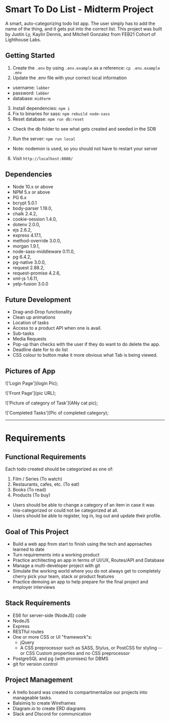 # Smart To Do List - Midterm Project

A smart, auto-categorizing todo list app. The user simply has to add the name of the thing, and it gets put into the correct list. This project was built by Justin Ly, Kaylin Dennis, and Mitchell Gonzalez from FEB21 Cohort of Lighthouse Labs.

## Getting Started

1. Create the `.env` by using `.env.example` as a reference: `cp .env.example .env`
2. Update the .env file with your correct local information 
  - username: `labber` 
  - password: `labber` 
  - database: `midterm`
3. Install dependencies: `npm i`
4. Fix to binaries for sass: `npm rebuild node-sass`
5. Reset database: `npm run db:reset`
  - Check the db folder to see what gets created and seeded in the SDB
7. Run the server: `npm run local`
  - Note: nodemon is used, so you should not have to restart your server
8. Visit `http://localhost:8080/`

## Dependencies

- Node 10.x or above
- NPM 5.x or above
- PG 6.x
- bcrypt 5.0.1
- body-parser 1.19.0,
- chalk 2.4.2,
- cookie-session 1.4.0,
- dotenv 2.0.0,
- ejs 2.6.2,
- express 4.17.1,
- method-override 3.0.0,
- morgan 1.9.1,
- node-sass-middleware 0.11.0,
- pg 6.4.2,
- pg-native 3.0.0,
- request 2.88.2,
- request-promise 4.2.6,
- xml-js 1.6.11,
- yelp-fusion 3.0.0


## Future Development

- Drag-and-Drop functionality
- Clean up animations
- Location of tasks
- Access to a product API when one is avail.
- Sub-tasks
- Media Requests
- Pop-up than checks with the user if they do want to do delete the app.
- Deadline date for to do list 
- CSS colour to button make it more obvious what Tab is being viewed.


## Pictures of App
!['Login Page'](login Pic);

!['Front Page'](pic URL);

!['Picture of category of Task'](ANy cat pic);

!['Completed Tasks'](Pic of completed category);
____________________________
# Requirements

## Functional Requirements

Each todo created should be categorized as one of:

1. Film / Series (To watch)
2. Restaurants, cafes, etc. (To eat)
3. Books (To read)
4. Products (To buy)

- Users should be able to change a category of an item in case it was mis-categorized or could not be categorized at all.
- Users should be able to register, log in, log out and update their profile.

## Goal of This Project

- Build a web app from start to finish using the tech and approaches learned to date
- Turn requirements into a working product
- Practice architecting an app in terms of UI/UX, Routes/API and Database
- Manage a multi-developer project with git
- Simulate the working world where you do not always get to completely cherry pick your team, stack or product features
- Practice demoing an app to help prepare for the final project and employer interviews

## Stack Requirements

- ES6 for server-side (NodeJS) code
- NodeJS
- Express
- RESTful routes
- One or more CSS or UI "framework"s:
  - jQuery
  - A CSS preprocessor such as SASS, Stylus, or PostCSS for styling -- or CSS Custom properties and no CSS preprocessor
- PostgreSQL and pg (with promises) for DBMS
- git for version control

## Project Management

- A trello board was created to compartmentalize our projects into manageable tasks.
- Balsimiq to create Wireframes
- Diagram.io to create ERD diagrams
- Slack and DIscord for communication

